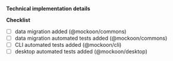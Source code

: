<!--
IMPORTANT RULES:
- Read the contributing guidelines first!
- All pull requests must stem from an issue. No issue, no PR review, no merge.
- Implementation, UI, UX, needs to be discussed either in the issue, or in the PR before starting the development.
- Commits should be squashed to a single commit, or more if relevant. They should follow this guide https://chris.beams.io/posts/git-commit/ and contain the following mention: `Closes #{issue_number}`.
- Follow the branch naming convention: feature|fix/{issue_number}-description.
- Follow the template!
 -->

**Technical implementation details**

<!-- Describe your implementation in details if it's relevant -->

**Checklist**

<!-- Check relevant boxes -->

- [ ] data migration added (@mockoon/commons)
- [ ] data migration automated tests added (@mockoon/commons)
- [ ] CLI automated tests added (@mockoon/cli)
- [ ] desktop automated tests added (@mockoon/desktop)
